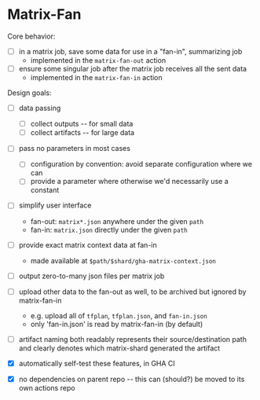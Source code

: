 # Matrix-Fan

Core behavior:

- [ ] in a matrix job, save some data for use in a "fan-in", summarizing job
  - implemented in the `matrix-fan-out` action
- [ ] ensure some singular job after the matrix job receives all the sent data
  - implemented in the `matrix-fan-in` action

Design goals:

- [ ] data passing

  - [ ] collect outputs -- for small data
  - [ ] collect artifacts -- for large data

- [ ] pass no parameters in most cases

  - [ ] configuration by convention: avoid separate configuration where we can
  - [ ] provide a parameter where otherwise we'd necessarily use a constant

- [ ] simplify user interface

  - fan-out: `matrix*.json` anywhere under the given `path`
  - fan-in: `matrix.json` directly under the given `path`

- [ ] provide exact matrix context data at fan-in

  - made available at `$path/$shard/gha-matrix-context.json`

- [ ] output zero-to-many json files per matrix job

- [ ] upload other data to the fan-out as well, to be archived but ignored by
      matrix-fan-in

  - e.g. upload all of `tfplan`, `tfplan.json`, and `fan-in.json`
  - only 'fan-in.json' is read by matrix-fan-in (by default)

- [ ] artifact naming both readably represents their source/destination path and
      clearly denotes which matrix-shard generated the artifact

- [x] automatically self-test these features, in GHA CI
- [x] no dependencies on parent repo -- this can (should?) be moved to its own
      actions repo
